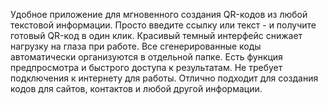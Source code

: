 Удобное приложение для мгновенного создания QR-кодов из любой текстовой информации. Просто введите ссылку или текст - и получите готовый QR-код в один клик. Красивый темный интерфейс снижает нагрузку на глаза при работе. Все сгенерированные коды автоматически организуются в отдельной папке. Есть функция предпросмотра и быстрого доступа к результатам. Не требует подключения к интернету для работы. Отлично подходит для создания кодов для сайтов, контактов и любой другой информации.
